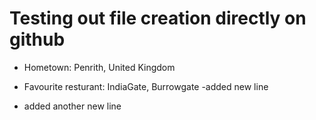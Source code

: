 # Testing out file creation directly on github

- Hometown: Penrith, United Kingdom
- Favourite resturant: IndiaGate, Burrowgate
-added new line

- added another new line

